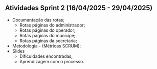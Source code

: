 ## Atividades Sprint 2 (16/04/2025 - 29/04/2025)
* Documentação das rotas;
    * Rotas páginas do administrador;
    * Rotas páginas do operador;
    * Rotas páginas do munícipe;
    * Rotas páginas da secretaria;
* Metodologia - (Métricas SCRUM);
* Slides
    * Dificuldades encontradas;
    * Aprendizagem com o processo.